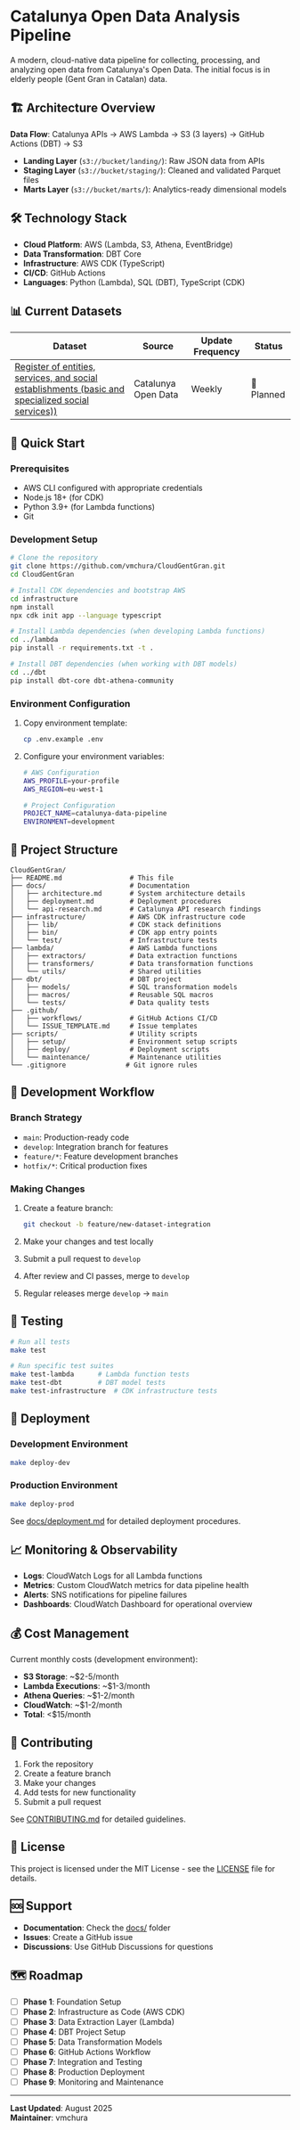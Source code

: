 # Catalunya Open Data Analysis Pipeline 

A modern, cloud-native data pipeline for collecting, processing, and analyzing open data from Catalunya's Open Data.
The initial focus is in elderly people (Gent Gran in Catalan) data.

## 🏗️ Architecture Overview

**Data Flow**: Catalunya APIs → AWS Lambda → S3 (3 layers) → GitHub Actions (DBT) → S3

- **Landing Layer** (`s3://bucket/landing/`): Raw JSON data from APIs
- **Staging Layer** (`s3://bucket/staging/`): Cleaned and validated Parquet files
- **Marts Layer** (`s3://bucket/marts/`): Analytics-ready dimensional models

## 🛠️ Technology Stack

- **Cloud Platform**: AWS (Lambda, S3, Athena, EventBridge)
- **Data Transformation**: DBT Core
- **Infrastructure**: AWS CDK (TypeScript)
- **CI/CD**: GitHub Actions
- **Languages**: Python (Lambda), SQL (DBT), TypeScript (CDK)

## 📊 Current Datasets

| Dataset                                                                                                | Source | Update Frequency | Status |
|--------------------------------------------------------------------------------------------------------|--------|------------------|--------|
| [Register of entities, services, and social establishments (basic and specialized social services))](https://analisi.transparenciacatalunya.cat/en/Societat-benestar/Registre-d-entitats-serveis-i-establiments-socials/ivft-vegh/about_data) | Catalunya Open Data | Weekly           | 🔄 Planned |

## 🚀 Quick Start

### Prerequisites

- AWS CLI configured with appropriate credentials
- Node.js 18+ (for CDK)
- Python 3.9+ (for Lambda functions)
- Git

### Development Setup

```bash
# Clone the repository
git clone https://github.com/vmchura/CloudGentGran.git
cd CloudGentGran

# Install CDK dependencies and bootstrap AWS
cd infrastructure
npm install
npx cdk init app --language typescript

# Install Lambda dependencies (when developing Lambda functions)
cd ../lambda
pip install -r requirements.txt -t .

# Install DBT dependencies (when working with DBT models)
cd ../dbt
pip install dbt-core dbt-athena-community
```

### Environment Configuration

1. Copy environment template:
   ```bash
   cp .env.example .env
   ```

2. Configure your environment variables:
   ```bash
   # AWS Configuration
   AWS_PROFILE=your-profile
   AWS_REGION=eu-west-1
   
   # Project Configuration
   PROJECT_NAME=catalunya-data-pipeline
   ENVIRONMENT=development
   ```

## 📁 Project Structure

```
CloudGentGran/
├── README.md                 # This file
├── docs/                     # Documentation
│   ├── architecture.md       # System architecture details
│   ├── deployment.md         # Deployment procedures
│   └── api-research.md       # Catalunya API research findings
├── infrastructure/           # AWS CDK infrastructure code
│   ├── lib/                  # CDK stack definitions
│   ├── bin/                  # CDK app entry points
│   └── test/                 # Infrastructure tests
├── lambda/                   # AWS Lambda functions
│   ├── extractors/           # Data extraction functions
│   ├── transformers/         # Data transformation functions
│   └── utils/                # Shared utilities
├── dbt/                      # DBT project
│   ├── models/               # SQL transformation models
│   ├── macros/               # Reusable SQL macros
│   └── tests/                # Data quality tests
├── .github/
│   ├── workflows/            # GitHub Actions CI/CD
│   └── ISSUE_TEMPLATE.md     # Issue templates
├── scripts/                  # Utility scripts
│   ├── setup/                # Environment setup scripts
│   ├── deploy/               # Deployment scripts
│   └── maintenance/          # Maintenance utilities
└── .gitignore               # Git ignore rules
```

## 🔧 Development Workflow

### Branch Strategy

- `main`: Production-ready code
- `develop`: Integration branch for features
- `feature/*`: Feature development branches
- `hotfix/*`: Critical production fixes

### Making Changes

1. Create a feature branch:
   ```bash
   git checkout -b feature/new-dataset-integration
   ```

2. Make your changes and test locally

3. Submit a pull request to `develop`

4. After review and CI passes, merge to `develop`

5. Regular releases merge `develop` → `main`

## 🧪 Testing

```bash
# Run all tests
make test

# Run specific test suites
make test-lambda      # Lambda function tests
make test-dbt         # DBT model tests
make test-infrastructure  # CDK infrastructure tests
```

## 🚢 Deployment

### Development Environment
```bash
make deploy-dev
```

### Production Environment
```bash
make deploy-prod
```

See [docs/deployment.md](docs/deployment.md) for detailed deployment procedures.

## 📈 Monitoring & Observability

- **Logs**: CloudWatch Logs for all Lambda functions
- **Metrics**: Custom CloudWatch metrics for data pipeline health
- **Alerts**: SNS notifications for pipeline failures
- **Dashboards**: CloudWatch Dashboard for operational overview

## 💰 Cost Management

Current monthly costs (development environment):
- **S3 Storage**: ~$2-5/month
- **Lambda Executions**: ~$1-3/month
- **Athena Queries**: ~$1-2/month
- **CloudWatch**: ~$1-2/month
- **Total**: <$15/month

## 🤝 Contributing

1. Fork the repository
2. Create a feature branch
3. Make your changes
4. Add tests for new functionality
5. Submit a pull request

See [CONTRIBUTING.md](CONTRIBUTING.md) for detailed guidelines.

## 📄 License

This project is licensed under the MIT License - see the [LICENSE](LICENSE) file for details.

## 🆘 Support

- **Documentation**: Check the [docs/](docs/) folder
- **Issues**: Create a GitHub issue
- **Discussions**: Use GitHub Discussions for questions

## 🗺️ Roadmap

- [ ] **Phase 1**: Foundation Setup
- [ ] **Phase 2**: Infrastructure as Code (AWS CDK)
- [ ] **Phase 3**: Data Extraction Layer (Lambda)
- [ ] **Phase 4**: DBT Project Setup
- [ ] **Phase 5**: Data Transformation Models
- [ ] **Phase 6**: GitHub Actions Workflow
- [ ] **Phase 7**: Integration and Testing
- [ ] **Phase 8**: Production Deployment
- [ ] **Phase 9**: Monitoring and Maintenance

---

**Last Updated**: August 2025  
**Maintainer**: vmchura